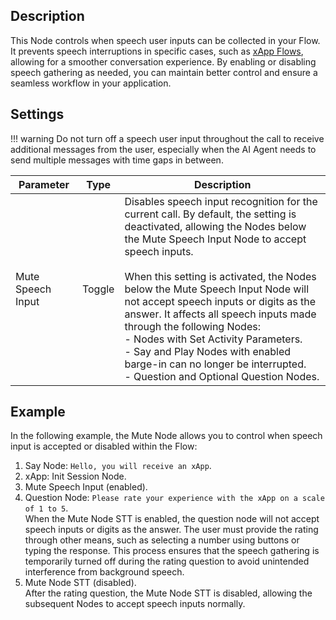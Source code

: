 ## Description
<div class="divider"></div>

This Node controls when speech user inputs can be collected in your Flow.
It prevents speech interruptions in specific cases, such as [xApp Flows](https://docs.cognigy.com/ai/build/node-reference/xApp/overview/), allowing for a smoother conversation experience.
By enabling or disabling speech gathering as needed,
you can maintain better control and ensure a seamless workflow in your application.

## Settings

!!! warning
    Do not turn off a speech user input throughout the call to receive additional messages from the user, especially when the AI Agent needs to send multiple messages with time gaps in between.  

| Parameter         | Type   | Description                                                                                                                                                                                                                                                                                                                                                                                                                                                                                                                                                 |
|-------------------|--------|-------------------------------------------------------------------------------------------------------------------------------------------------------------------------------------------------------------------------------------------------------------------------------------------------------------------------------------------------------------------------------------------------------------------------------------------------------------------------------------------------------------------------------------------------------------|
| Mute Speech Input | Toggle | Disables speech input recognition for the current call. By default, the setting is deactivated, allowing the Nodes below the Mute Speech Input Node to accept speech inputs. <br><br> When this setting is activated, the Nodes below the Mute Speech Input Node will not accept speech inputs or digits as the answer.  It affects all speech inputs made through the following Nodes:<br> - Nodes with Set Activity Parameters. <br> - Say and Play Nodes with enabled barge-in can no longer be interrupted.<br> - Question and Optional Question Nodes. |

## Example

In the following example, the Mute Node allows you to control when speech input is accepted or disabled within the Flow:

1. Say Node: `Hello, you will receive an xApp`.
2. xApp: Init Session Node.
3. Mute Speech Input (enabled).
4. Question Node: `Please rate your experience with the xApp on a scale of 1 to 5`.<br>When the Mute Node STT is enabled, the question node will not accept speech inputs or digits as the answer. The user must provide the rating through other means, such as selecting a number using buttons or typing the response. This process ensures that the speech gathering is temporarily turned off during the rating question to avoid unintended interference from background speech.
5. Mute Node STT (disabled). <br> After the rating question, the Mute Node STT is disabled, allowing the subsequent Nodes to accept speech inputs normally.